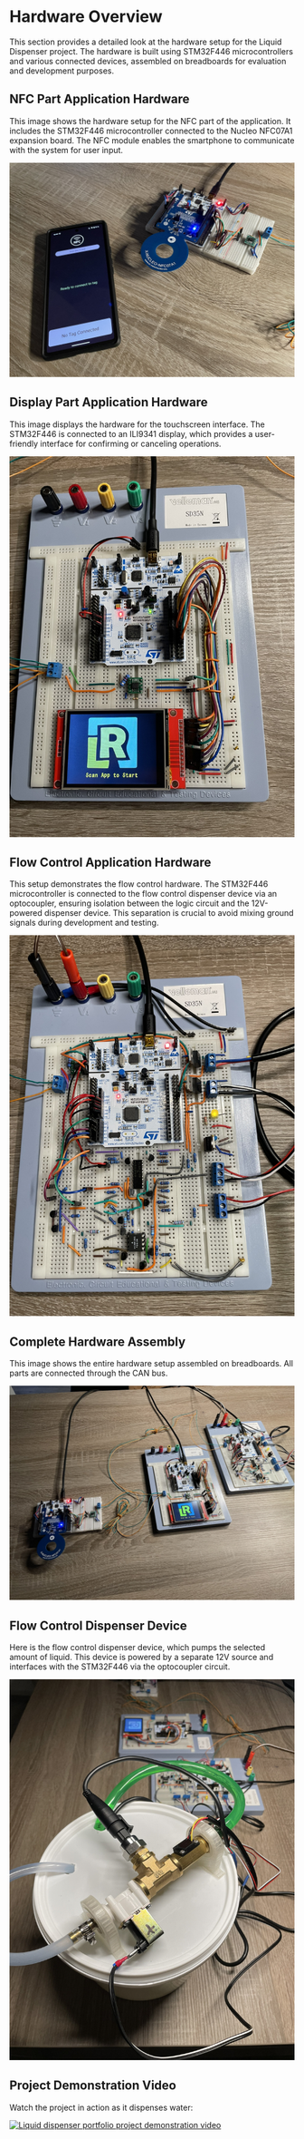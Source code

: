 # Hardware Overview

This section provides a detailed look at the hardware setup for the Liquid Dispenser project. The hardware is built using STM32F446 microcontrollers and various connected devices, assembled on breadboards for evaluation and development purposes.

## NFC Part Application Hardware

This image shows the hardware setup for the NFC part of the application. It includes the STM32F446 microcontroller connected to the Nucleo NFC07A1 expansion board. 
The NFC module enables the smartphone to communicate with the system for user input.

![nfc part application](nfc_part_and_app.JPEG)

## Display Part Application Hardware

This image displays the hardware for the touchscreen interface. The STM32F446 is connected to an ILI9341 display, which provides a user-friendly interface for confirming or canceling operations.

![diplay part application](display_part.JPEG)

## Flow Control Application Hardware

This setup demonstrates the flow control hardware. The STM32F446 microcontroller is connected to the flow control dispenser device via an optocoupler, ensuring isolation between the logic circuit and the 12V-powered dispenser device. This separation is crucial to avoid mixing ground signals during development and testing.

![flow control part application](flowcontrol_part.JPEG)

## Complete Hardware Assembly

This image shows the entire hardware setup assembled on breadboards. All parts are connected through the CAN bus.

![complete project hardware setup](all_parts.JPEG)

## Flow Control Dispenser Device

Here is the flow control dispenser device, which pumps the selected amount of liquid. This device is powered by a separate 12V source and interfaces with the STM32F446 via the optocoupler circuit.

![flow control dispenser device](flowcontrol_device.JPEG)

## Project Demonstration Video

Watch the project in action as it dispenses water:

[![Liquid dispenser portfolio project demonstration video](http://img.youtube.com/vi/yfymt_yXDyY/0.jpg)](http://www.youtube.com/watch?v=YOUTUBE_yfymt_yXDyY "Liquid Dispenser Portfolio Project Demonstration")
